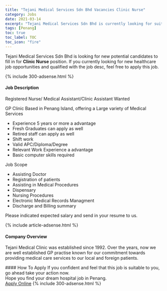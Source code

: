 ```yaml
---
title: "Tejani Medical Services Sdn Bhd Vacancies Clinic Nurse" 
category: Jobs 
date: 2021-03-14 
excerpt: "Tejani Medical Services Sdn Bhd is currently looking for suitable person to fill in the Clinic Nurse which positioned at Penang" 
tags: [Penang] 
toc: true 
toc_label: TOC 
toc_icon: "fire" 
--- 
```


<p>Tejani Medical Services Sdn Bhd is looking for new potential candidates to fill in for <b>Clinic Nurse</b> position. If you currently looking for new healthcare job opportunities and qualified with the job desc, feel free to apply this job.
</p>{% include 300-adsense.html %} 
<div><div><h4>Job Description</h4></div><div><div><span><div><p>Registered Nurse/ Medical Assistant/Clinic Assistant Wanted</p><p>GP Clinic Based in Penang Island, offering a Large variety of Medical Services</p><ul><li>Experience 5 years or more a advantage</li><li>Fresh Graduates can apply as well</li><li>Retired staff can apply as well</li><li>Shift work</li><li>Valid APC/Diploma/Degree</li><li>Relevant Work Experience a advantage</li><li>Basic computer skills required</li></ul><p>Job Scope</p><ul><li>Assisting Doctor</li><li>Registration of patients</li><li>Assisting in Medical Procedures</li><li>Dispensary</li><li>Nursing Procedures</li><li>Electronic Medical Records Managment</li><li>Discharge and Billing summary</li></ul><p>Please indicated expected salary and send in your resume to us.</p></div></span></div></div></div> 
{% include article-adsense.html %} 
<div><div><h4>Company Overview</h4></div><div><div><span><div><p>Tejani Medical Clinic was established since 1992. Over the years, now we are well  established GP practise known for our commitment towards providing medical care services to our local and foreign patients.</p></div></span></div></div></div> 
#### How To Apply 
If you confident and feel that this job is suitable to you, go ahead take your action now. <br/> 
Hope you find your dream hospital job in Penang. <br/> 
<a href="https://www.jobstreet.com.my/en/job/clinic-nurse-4497499?jobId=jobstreet-my-job-4497499" class="btn btn--warning" target="_blank" rel="nofollow noopenner">Apply Online</a> 
{% include 300-adsense.html %} 